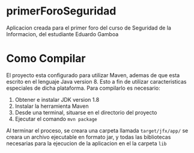 # primerForoSeguridad
Aplicacion creada para el primer foro del curso de Seguridad de la Informacion, del estudiante Eduardo Gamboa

# Como Compilar
El proyecto esta configurado para utilizar Maven, ademas de que esta escrito en el lenguaje Java version 8. Esto a fin de utilizar
caracteristicas especiales de dicha plataforma. Para compilarlo es necesario:
1. Obtener e instalar JDK version 1.8
1. Instalar la herramienta Maven
1. Desde una terminal, situarse en el directorio del proyecto
1. Ejecutar el comando `mvn package`

Al terminar el proceso, se creara una carpeta llamada `target/jfx/app/` se creara un archivo ejecutable en formato jar, y todas las bibliotecas
necesarias para la ejecucion de la aplicacion en el la carpeta `lib`